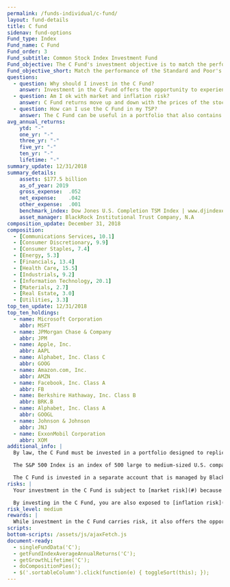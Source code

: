 ```yaml
---
permalink: /funds-individual/c-fund/
layout: fund-details
title: C fund
sidenav: fund-options
Fund_type: Index
Fund_name: C Fund
Fund_order: 3
Fund_subtitle: Common Stock Index Investment Fund
Fund_objective: The C Fund's investment objective is to match the performance of the Standard and Poor's 500 (S&P 500) Index, a broad market index made up of stocks of 500 large to medium-sized U.S. companies.
Fund_objective_short: Match the performance of the Standard and Poor's 500 (S&P 500) Index.
questions:
  - question: Why should I invest in the C Fund?
    answer: Investment in the C Fund offers the opportunity to experience gains from equity ownership of large and mid-sized U.S. company stocks.
  - question: Am I ok with market and inflation risk?
    answer: C Fund returns move up and down with the prices of the stocks in the S&P 500 Index (market risk) or if C Fund investments do not grow enough to offset the reduction in purchasing power (inflation risk).
  - question: How can I use the C Fund in my TSP?
    answer: The C Fund can be useful in a portfolio that also contains stock funds that track other indexes such as the S Fund and the I Fund. By investing in all segments of the stock market (as opposed to just one), you reduce your exposure to market risk. The C Fund can also be useful in a portfolio that contains bonds. A retirement portfolio that contains a bond fund like the F Fund, along with other stock funds, like the S and I Funds, will tend to be less volatile than one that contains stock funds alone.
avg_annual_returns:
    ytd: "-"
    one_yr: "-"
    three_yr: "-"
    five_yr: "-"
    ten_yr: "-"
    lifetime: "-"
summary_update: 12/31/2018
summary_details:
    assets: $177.5 billion
    as_of_year: 2019
    gross_expense:  .052
    net_expense:    .042
    other_expense:  .001
    benchmark_index: Dow Jones U.S. Completion TSM Index | www.djindexes.com
    asset_manager: BlackRock Institutional Trust Company, N.A
composition_update: December 31, 2018
composition:
  - [Communications Services, 10.1]
  - [Consumer Discretionary, 9.9]
  - [Consumer Staples, 7.4]
  - [Energy, 5.3]
  - [Financials, 13.4]
  - [Health Care, 15.5]
  - [Industrials, 9.2]
  - [Information Technology, 20.1]
  - [Materials, 2.7]
  - [Real Estate, 3.0]
  - [Utilities, 3.3]
top_ten_update: 12/31/2018
top_ten_holdings:
  - name: Microsoft Corporation
    abbr: MSFT
  - name: JPMorgan Chase & Company
    abbr: JPM
  - name: Apple, Inc.
    abbr: AAPL
  - name: Alphabet, Inc. Class C
    abbr: GOOG
  - name: Amazon.com, Inc.
    abbr: AMZN
  - name: Facebook, Inc. Class A
    abbr: FB
  - name: Berkshire Hathaway, Inc. Class B
    abbr: BRK.B
  - name: Alphabet, Inc. Class A
    abbr: GOOGL
  - name: Johnson & Johnson
    abbr: JNJ
  - name: ExxonMobil Corporation
    abbr: XOM
additional_info: |
  By law, the C Fund must be invested in a portfolio designed to replicate the performance of an index of stocks representing the U.S. stock markets. The Federal Retirement Thrift Investment Board has chosen as its benchmark the Standard & Poor’s 500 Stock Index, which tracks the performance of major U.S. companies and industries.

  The S&P 500 Index is an index of 500 large to medium-sized U.S. companies that are traded in the U.S. stock markets. The index was designed by Standard & Poor’s Corporation (S&P) to provide a representative measure of U.S. stock markets’ performance. The companies in the index represent 157 industries classified into the 11 major sector groups shown in the chart. The stocks in the S&P 500 Index represent approximately 82% of the market value of the U.S. stock markets.

  The C Fund is invested in a separate account that is managed by BlackRock Institutional Trust Company, N.A. The C Fund holds all the stocks included in the S&P 500 Index in virtually the same weights that they have in the index. The performance of the C Fund is evaluated on the basis of how closely its returns match those of the S&P 500 Index.
risks: |
  Your investment in the C Fund is subject to [market risk](#) because the prices of the stocks in the S&P 500 Index rise and fall.

  By investing in the C Fund, you are also exposed to [inflation risk](#), meaning your C Fund investment may not grow enough to offset inflation.
risk_level: medium
rewards: |
  While investment in the C Fund carries risk, it also offers the opportunity to experience gains from equity ownership of large and mid-sized U.S. company stocks.
scripts:
bottom-scripts: /assets/js/ajaxFetch.js
document-ready:
  - singleFundData('C');
  - getFundIndexAverageAnnualReturns('C');
  - getGrowthLifetime('C');
  - doCompositionPies();
  - $('.sortableColumn').click(function(e) { toggleSort(this); });
---
```

